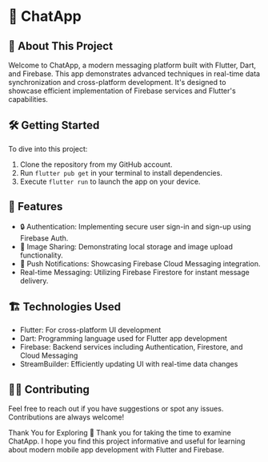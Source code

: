 # 🚀 ChatApp

## 📝 About This Project

Welcome to ChatApp, a modern messaging platform built with Flutter, Dart, and Firebase. This app demonstrates advanced techniques in real-time data synchronization and cross-platform development. It's designed to showcase efficient implementation of Firebase services and Flutter's capabilities.

## 🛠️ Getting Started

To dive into this project:

1. Clone the repository from my GitHub account.
2. Run `flutter pub get` in your terminal to install dependencies.
3. Execute `flutter run` to launch the app on your device.

## 🚀 Features

- 🔒 Authentication: Implementing secure user sign-in and sign-up using Firebase Auth.
- 📸 Image Sharing: Demonstrating local storage and image upload functionality.
- 🎉 Push Notifications: Showcasing Firebase Cloud Messaging integration.
- Real-time Messaging: Utilizing Firebase Firestore for instant message delivery.

## 🏗️ Technologies Used

- Flutter: For cross-platform UI development
- Dart: Programming language used for Flutter app development
- Firebase: Backend services including Authentication, Firestore, and Cloud Messaging
- StreamBuilder: Efficiently updating UI with real-time data changes

## 👨‍💻 Contributing

Feel free to reach out if you have suggestions or spot any issues. Contributions are always welcome!

Thank You for Exploring 🙏
Thank you for taking the time to examine ChatApp. I hope you find this project informative and useful for learning about modern mobile app development with Flutter and Firebase.
